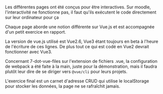 Les différentes pages ont été conçus pour être interactives. Sur moodle, l'interactivité ne fonctionne pas, il faut qu'ils exécutent le code directement sur leur ordinateur pour ça

Chaque page aborde une notion différente sur Vue.js et est accompagnée d'un petit exercice en rapport.

La version de vue.js utilisé est Vue2.6, Vue3 étant toujours en beta à l'heure de l'écriture de ces lignes. De plus tout ce qui est codé en Vue2 devrait fonctionner avec Vue3.

Concernant 7-dot-vue-files sur l'extension de fichiers .vue, la configuration de webpack a été faite à la main, juste pour la démonstration, mais il faudra plutôt leur dire de se diriger vers `@vue/cli` pour leurs projets.

L'exercice final est un carnet d'adresse CRUD qui utilise le localStorage pour stocker les données, la page ne se rafraîchit jamais.
